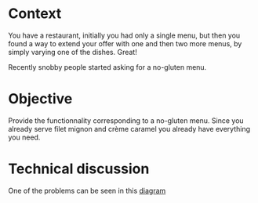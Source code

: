 # Context
You have a restaurant, initially you had only a single menu, but then you found a way
to extend your offer with one and then two more menus, by simply varying one of the dishes. Great!

Recently snobby people started asking for a no-gluten menu.

# Objective
Provide the functionnality corresponding to a no-gluten menu. 
Since you already serve filet mignon and crème caramel you already have everything you need.

# Technical discussion
One of the problems can be seen in this [diagram](./inheritance_problem.puml)
